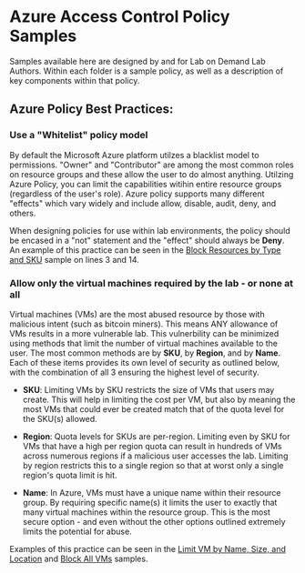 # Azure Access Control Policy Samples
Samples available here are designed by and for Lab on Demand Lab Authors. Within each folder is a sample policy, as well as a description of key components within that policy.

## Azure Policy Best Practices:

### Use a "Whitelist" policy model
By default the Microsoft Azure platform utilzes a blacklist model to permissions. "Owner" and "Contributor" are among the most common roles on resource groups and these allow the user to do almost anything. Utilzing Azure Policy, you can limit the capabilities witihin entire resource groups (regardless of the user's role). Azure policy supports many different "effects" which vary widely and include allow, disable, audit, deny, and others.

When designing policies for use within lab environments, the policy should be encased in a "not" statement and the "effect" should always be **Deny**. An example of this practice can be seen in the [Block Resources by Type and SKU](./Block%20Resources%20by%20Type%20and%20SKU%20(Full%20Lockdown)) sample on lines 3 and 14.

### Allow only the virtual machines required by the lab - or none at all

Virtual machines (VMs) are the most abused resource by those with malicious intent (such as bitcoin miners). This means ANY allowance of VMs results in a more vulnerable lab. This vulnerbility can be minimized using methods that limit the number of virtual machines available to the user. The most common methods are by **SKU**, by **Region**, and by **Name**. Each of these items provides its own level of security as outlined below, with the combination of all 3 ensuring the highest level of security.

- **SKU**: Limiting VMs by SKU restricts the size of VMs that users may create. This will help in limiting the cost per VM, but also by meaning the most VMs that could ever be created match that of the quota level for the SKU(s) allowed.

- **Region**: Quota levels for SKUs are per-region. Limiting even by SKU for VMs that have a high per region quota can result in hundreds of VMs across numerous regions if a malicious user accesses the lab. Limiting by region restricts this to a single region so that at worst only a single region's quota limit is hit.

- **Name**: In Azure, VMs must have a unique name within their resource group. By requiring specific name(s) it limits the user to exactly that many virtual machines within the resource group. This is the most secure option - and even without the other options outlined extremely limits the potential for abuse.

Examples of this practice can be seen in the [Limit VM by Name, Size, and Location](./Limit%20VM%20by%20Name%2C%20Size%2C%20and%20Location) and [Block All VMs](./Block%20All%20VMs) samples.